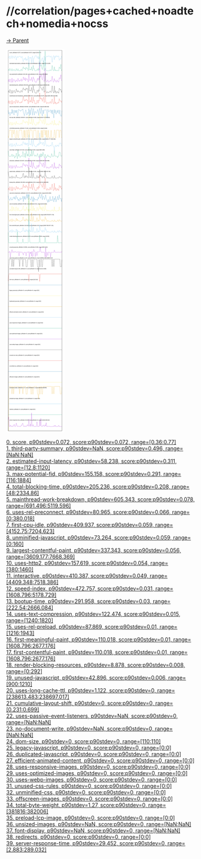 
# //correlation/pages+cached+noadtech+nomedia+nocss

[→ Parent](../..)

![PLOT: correlation](./correlation.svg)

[0. score, p90stdev=0.072, score:p90stdev=0.072, range=[0.36:0.77]](../../meta/score/samples/pages+cached+noadtech+nomedia+nocss)  
[1. third-party-summary, p90stdev=NaN, score:p90stdev=0.496, range=[NaN:NaN]](../../third-party-summary/samples/pages+cached+noadtech+nomedia+nocss/)  
[2. estimated-input-latency, p90stdev=58.238, score:p90stdev=0.311, range=[12.8:1120]](../../estimated-input-latency/samples/pages+cached+noadtech+nomedia+nocss/)  
[3. max-potential-fid, p90stdev=155.158, score:p90stdev=0.291, range=[116:1884]](../../max-potential-fid/samples/pages+cached+noadtech+nomedia+nocss/)  
[4. total-blocking-time, p90stdev=205.236, score:p90stdev=0.208, range=[48:2334.86]](../../total-blocking-time/samples/pages+cached+noadtech+nomedia+nocss/)  
[5. mainthread-work-breakdown, p90stdev=605.343, score:p90stdev=0.078, range=[691.496:5119.596]](../../mainthread-work-breakdown/samples/pages+cached+noadtech+nomedia+nocss/)  
[6. uses-rel-preconnect, p90stdev=80.965, score:p90stdev=0.066, range=[0:380.018]](../../uses-rel-preconnect/samples/pages+cached+noadtech+nomedia+nocss/)  
[7. first-cpu-idle, p90stdev=409.937, score:p90stdev=0.059, range=[4152.75:7204.623]](../../first-cpu-idle/samples/pages+cached+noadtech+nomedia+nocss/)  
[8. unminified-javascript, p90stdev=73.264, score:p90stdev=0.059, range=[0:160]](../../unminified-javascript/samples/pages+cached+noadtech+nomedia+nocss/)  
[9. largest-contentful-paint, p90stdev=337.343, score:p90stdev=0.056, range=[3609.177:7668.369]](../../largest-contentful-paint/samples/pages+cached+noadtech+nomedia+nocss/)  
[10. uses-http2, p90stdev=157.619, score:p90stdev=0.054, range=[380:1460]](../../uses-http2/samples/pages+cached+noadtech+nomedia+nocss/)  
[11. interactive, p90stdev=410.387, score:p90stdev=0.049, range=[4409.348:7518.386]](../../interactive/samples/pages+cached+noadtech+nomedia+nocss/)  
[12. speed-index, p90stdev=472.757, score:p90stdev=0.031, range=[1608.796:5178.729]](../../speed-index/samples/pages+cached+noadtech+nomedia+nocss/)  
[13. bootup-time, p90stdev=291.958, score:p90stdev=0.03, range=[222.54:2666.084]](../../bootup-time/samples/pages+cached+noadtech+nomedia+nocss/)  
[14. uses-text-compression, p90stdev=122.474, score:p90stdev=0.015, range=[1240:1820]](../../uses-text-compression/samples/pages+cached+noadtech+nomedia+nocss/)  
[15. uses-rel-preload, p90stdev=87.869, score:p90stdev=0.01, range=[1216:1943]](../../uses-rel-preload/samples/pages+cached+noadtech+nomedia+nocss/)  
[16. first-meaningful-paint, p90stdev=110.018, score:p90stdev=0.01, range=[1608.796:2677.176]](../../first-meaningful-paint/samples/pages+cached+noadtech+nomedia+nocss/)  
[17. first-contentful-paint, p90stdev=110.018, score:p90stdev=0.01, range=[1608.796:2677.176]](../../first-contentful-paint/samples/pages+cached+noadtech+nomedia+nocss/)  
[18. render-blocking-resources, p90stdev=8.878, score:p90stdev=0.008, range=[0:292]](../../render-blocking-resources/samples/pages+cached+noadtech+nomedia+nocss/)  
[19. unused-javascript, p90stdev=42.896, score:p90stdev=0.006, range=[900:1210]](../../unused-javascript/samples/pages+cached+noadtech+nomedia+nocss/)  
[20. uses-long-cache-ttl, p90stdev=1.122, score:p90stdev=0, range=[238613.483:238697.017]](../../uses-long-cache-ttl/samples/pages+cached+noadtech+nomedia+nocss/)  
[21. cumulative-layout-shift, p90stdev=0, score:p90stdev=0, range=[0.231:0.699]](../../cumulative-layout-shift/samples/pages+cached+noadtech+nomedia+nocss/)  
[22. uses-passive-event-listeners, p90stdev=NaN, score:p90stdev=0, range=[NaN:NaN]](../../uses-passive-event-listeners/samples/pages+cached+noadtech+nomedia+nocss/)  
[23. no-document-write, p90stdev=NaN, score:p90stdev=0, range=[NaN:NaN]](../../no-document-write/samples/pages+cached+noadtech+nomedia+nocss/)  
[24. dom-size, p90stdev=0, score:p90stdev=0, range=[110:110]](../../dom-size/samples/pages+cached+noadtech+nomedia+nocss/)  
[25. legacy-javascript, p90stdev=0, score:p90stdev=0, range=[0:0]](../../legacy-javascript/samples/pages+cached+noadtech+nomedia+nocss/)  
[26. duplicated-javascript, p90stdev=0, score:p90stdev=0, range=[0:0]](../../duplicated-javascript/samples/pages+cached+noadtech+nomedia+nocss/)  
[27. efficient-animated-content, p90stdev=0, score:p90stdev=0, range=[0:0]](../../efficient-animated-content/samples/pages+cached+noadtech+nomedia+nocss/)  
[28. uses-responsive-images, p90stdev=0, score:p90stdev=0, range=[0:0]](../../uses-responsive-images/samples/pages+cached+noadtech+nomedia+nocss/)  
[29. uses-optimized-images, p90stdev=0, score:p90stdev=0, range=[0:0]](../../uses-optimized-images/samples/pages+cached+noadtech+nomedia+nocss/)  
[30. uses-webp-images, p90stdev=0, score:p90stdev=0, range=[0:0]](../../uses-webp-images/samples/pages+cached+noadtech+nomedia+nocss/)  
[31. unused-css-rules, p90stdev=0, score:p90stdev=0, range=[0:0]](../../unused-css-rules/samples/pages+cached+noadtech+nomedia+nocss/)  
[32. unminified-css, p90stdev=0, score:p90stdev=0, range=[0:0]](../../unminified-css/samples/pages+cached+noadtech+nomedia+nocss/)  
[33. offscreen-images, p90stdev=0, score:p90stdev=0, range=[0:0]](../../offscreen-images/samples/pages+cached+noadtech+nomedia+nocss/)  
[34. total-byte-weight, p90stdev=1.27, score:p90stdev=0, range=[381816:382006]](../../total-byte-weight/samples/pages+cached+noadtech+nomedia+nocss/)  
[35. preload-lcp-image, p90stdev=0, score:p90stdev=0, range=[0:0]](../../preload-lcp-image/samples/pages+cached+noadtech+nomedia+nocss/)  
[36. unsized-images, p90stdev=NaN, score:p90stdev=0, range=[NaN:NaN]](../../unsized-images/samples/pages+cached+noadtech+nomedia+nocss/)  
[37. font-display, p90stdev=NaN, score:p90stdev=0, range=[NaN:NaN]](../../font-display/samples/pages+cached+noadtech+nomedia+nocss/)  
[38. redirects, p90stdev=0, score:p90stdev=0, range=[0:0]](../../redirects/samples/pages+cached+noadtech+nomedia+nocss/)  
[39. server-response-time, p90stdev=29.452, score:p90stdev=0, range=[2.883:289.032]](../../server-response-time/samples/pages+cached+noadtech+nomedia+nocss/)  
